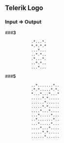 ## Telerik Logo

### Input	=>	Output

###**3**

				.*...*.
				*.*.*.*
				...*...
				..*.*..
				.*...*.
				..*.*..
				...*...

		
###**5**

				..*.......*..
				.*.*.....*.*.
				*...*...*...*
				.....*.*.....
				......*......
				.....*.*.....
				....*...*....
				...*.....*...
				..*.......*..
				...*.....*...
				....*...*....
				.....*.*.....
				......*......
